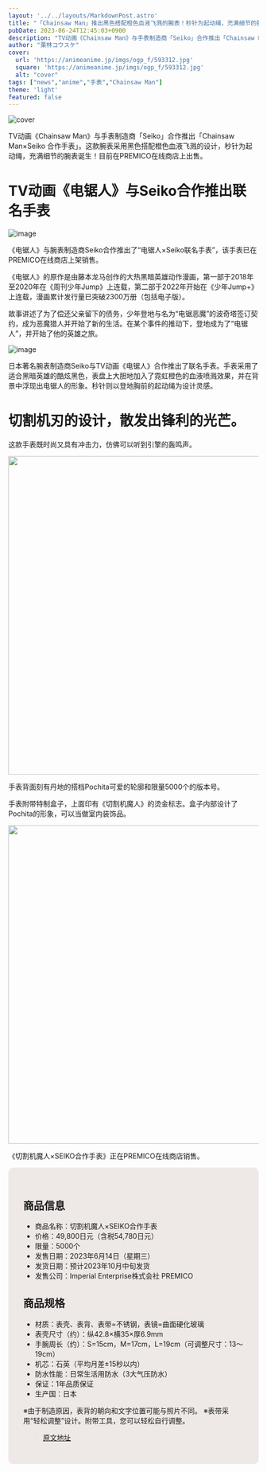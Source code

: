 ```yaml
---
layout: '../../layouts/MarkdownPost.astro'
title: "「Chainsaw Man」推出黑色搭配橙色血液飞溅的腕表！秒针为起动绳，充满细节的腕表诞生！"
pubDate: 2023-06-24T12:45:03+0900
description: "TV动画《Chainsaw Man》与手表制造商「Seiko」合作推出「Chainsaw Man×Seiko 合作手表」。目前在PREMICO在线商店上出售。"
author: "栗林コウスケ"
cover:
  url: 'https://animeanime.jp/imgs/ogp_f/593312.jpg'
  square: 'https://animeanime.jp/imgs/ogp_f/593312.jpg'
  alt: "cover"
tags: ["news","anime","手表","Chainsaw Man"]
theme: 'light'
featured: false
---
```


![cover](https://animeanime.jp/imgs/ogp_f/593312.jpg)

TV动画《Chainsaw Man》与手表制造商「Seiko」合作推出「Chainsaw Man×Seiko 合作手表」。这款腕表采用黑色搭配橙色血液飞溅的设计，秒针为起动绳，充满细节的腕表诞生！目前在PREMICO在线商店上出售。

# TV动画《电锯人》与Seiko合作推出联名手表

![image](https://animeanime.jp/imgs/zoom/593313.jpg)

《电锯人》与腕表制造商Seiko合作推出了“电锯人×Seiko联名手表”，该手表已在PREMICO在线商店上架销售。

《电锯人》的原作是由藤本龙马创作的大热黑暗英雄动作漫画，第一部于2018年至2020年在《周刊少年Jump》上连载，第二部于2022年开始在《少年Jump+》上连载，漫画累计发行量已突破2300万册（包括电子版）。

故事讲述了为了偿还父亲留下的债务，少年登地与名为“电锯恶魔”的波奇塔签订契约，成为恶魔猎人并开始了新的生活。在某个事件的推动下，登地成为了“电锯人”，并开始了他的英雄之旅。

![image](https://animeanime.jp/imgs/zoom/593314.jpg)

日本著名腕表制造商Seiko与TV动画《电锯人》合作推出了联名手表。手表采用了适合黑暗英雄的酷炫黑色，表盘上大胆地加入了霓虹橙色的血液喷溅效果，并在背景中浮现出电锯人的形象。秒针则以登地胸前的起动绳为设计灵感。
# 切割机刃的设计，散发出锋利的光芒。

这款手表既时尚又具有冲击力，仿佛可以听到引擎的轰鸣声。

<img src="https://animeanime.jp/imgs/zoom/593315.jpg" width="640" height="640">

手表背面刻有丹地的搭档Pochita可爱的轮廓和限量5000个的版本号。

手表附带特制盒子，上面印有《切割机魔人》的烫金标志。盒子内部设计了Pochita的形象，可以当做室内装饰品。

<img src="https://animeanime.jp/imgs/zoom/593317.jpg" width="640" height="640">

《切割机魔人×SEIKO合作手表》正在PREMICO在线商店销售。

<div style="background-color:#eee9e6; border-radius:10px; padding:30px;">

## 商品信息

- 商品名称：切割机魔人×SEIKO合作手表
- 价格：49,800日元（含税54,780日元）
- 限量：5000个
- 发售日期：2023年6月14日（星期三）
- 发货日期：预计2023年10月中旬发货
- 发售公司：Imperial Enterprise株式会社 PREMICO

## 商品规格

- 材质：表壳、表背、表带=不锈钢，表镜=曲面硬化玻璃
- 表壳尺寸（约）：纵42.8×横35×厚6.9mm
- 手腕周长（约）：S=15cm，M=17cm，L=19cm（可调整尺寸：13～19cm）
- 机芯：石英（平均月差±15秒以内）
- 防水性能：日常生活用防水（3大气压防水）
- 保证：1年品质保证
- 生产国：日本

※由于制造原因，表背的朝向和文字位置可能与照片不同。
※表带采用“轻松调整”设计。附带工具，您可以轻松自行调整。

>[原文地址](https://animeanime.jp/article/2023/06/24/78143.html)  